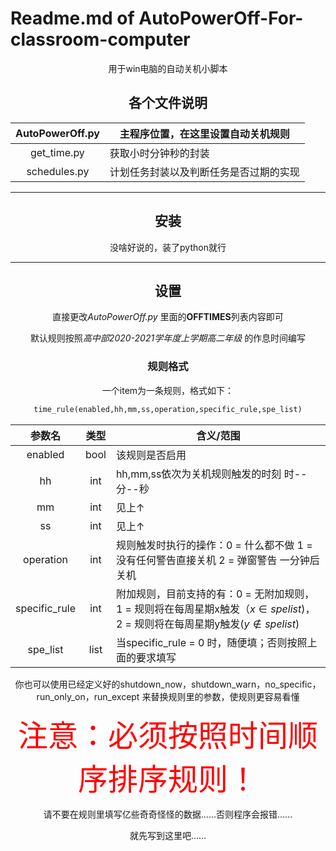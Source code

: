 # Readme.md of AutoPowerOff-For-classroom-computer

<center>用于win电脑的自动关机小脚本<center/>

## 各个文件说明

| AutoPowerOff.py | 主程序位置，在这里设置自动关机规则     |
| :-------------: | -------------------------------------- |
|   get_time.py   | 获取小时分钟秒的封装                   |
|  schedules.py   | 计划任务封装以及判断任务是否过期的实现 |

---

## 安装

没啥好说的，装了python就行

---

## 设置

直接更改*AutoPowerOff.py* 里面的**OFFTIMES**列表内容即可

默认规则按照*高中部2020-2021学年度上学期高二年级*  的作息时间编写

### 规则格式

一个item为一条规则，格式如下：

```python
time_rule(enabled,hh,mm,ss,operation,specific_rule,spe_list)
```

|    参数名     | 类型 | 含义/范围                                                    |
| :-----------: | :--: | ------------------------------------------------------------ |
|    enabled    | bool | 该规则是否启用                                               |
|      hh       | int  | hh,mm,ss依次为关机规则触发的时刻 时--分--秒                  |
|      mm       | int  | 见上↑                                                        |
|      ss       | int  | 见上↑                                                        |
|   operation   | int  | 规则触发时执行的操作：0 = 什么都不做 1 = 没有任何警告直接关机 2 = 弹窗警告 一分钟后关机 |
| specific_rule | int  | 附加规则，目前支持的有：0 = 无附加规则，1 = 规则将在每周星期x触发（$x \in spelist)$，2 = 规则将在每周星期y触发$(y \notin spelist)$ |
|   spe_list    | list | 当specific_rule = 0 时，随便填；否则按照上面的要求填写       |

你也可以使用已经定义好的shutdown_now，shutdown_warn，no_specific，run_only_on，run_except 来替换规则里的参数，使规则更容易看懂

<center><font size = '32' color = 'red'> 注意：必须按照时间顺序排序规则！</font></center>

请不要在规则里填写亿些奇奇怪怪的数据……否则程序会报错……

就先写到这里吧……